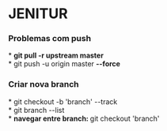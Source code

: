 # JENITUR


<h3>
Problemas com push
</h3>
 <span>* <strong> git pull -r upstream master </strong></span>
 <br>
 <span>* git push -u origin master <strong> --force </strong></span>
 
<h3>
<strong>Criar nova branch</strong>
</h3>
 <span>*  git checkout -b 'branch' --track</span>
 <br>
 <span>* git branch --list </span>
 <br>
 <span>* <strong> navegar entre branch: </strong> git checkout 'branch' </span>
 
 
 
